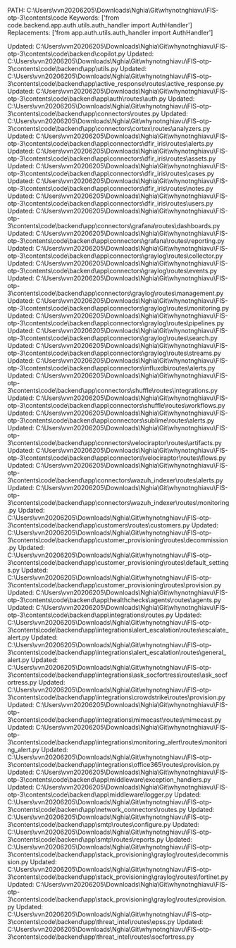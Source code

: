 PATH: C:\Users\vvn20206205\Downloads\Nghia\Git\whynotnghiavu\FIS-otp-3\contents\code
Keywords: ['from code.backend.app.auth.utils.auth_handler import AuthHandler']
Replacements: ['from app.auth.utils.auth_handler import AuthHandler']


Updated: C:\Users\vvn20206205\Downloads\Nghia\Git\whynotnghiavu\FIS-otp-3\contents\code\backend\copilot.py
Updated: C:\Users\vvn20206205\Downloads\Nghia\Git\whynotnghiavu\FIS-otp-3\contents\code\backend\app\utils.py
Updated: C:\Users\vvn20206205\Downloads\Nghia\Git\whynotnghiavu\FIS-otp-3\contents\code\backend\app\active_response\routes\active_response.py
Updated: C:\Users\vvn20206205\Downloads\Nghia\Git\whynotnghiavu\FIS-otp-3\contents\code\backend\app\auth\routes\auth.py
Updated: C:\Users\vvn20206205\Downloads\Nghia\Git\whynotnghiavu\FIS-otp-3\contents\code\backend\app\connectors\routes.py
Updated: C:\Users\vvn20206205\Downloads\Nghia\Git\whynotnghiavu\FIS-otp-3\contents\code\backend\app\connectors\cortex\routes\analyzers.py
Updated: C:\Users\vvn20206205\Downloads\Nghia\Git\whynotnghiavu\FIS-otp-3\contents\code\backend\app\connectors\dfir_iris\routes\alerts.py
Updated: C:\Users\vvn20206205\Downloads\Nghia\Git\whynotnghiavu\FIS-otp-3\contents\code\backend\app\connectors\dfir_iris\routes\assets.py
Updated: C:\Users\vvn20206205\Downloads\Nghia\Git\whynotnghiavu\FIS-otp-3\contents\code\backend\app\connectors\dfir_iris\routes\cases.py
Updated: C:\Users\vvn20206205\Downloads\Nghia\Git\whynotnghiavu\FIS-otp-3\contents\code\backend\app\connectors\dfir_iris\routes\notes.py
Updated: C:\Users\vvn20206205\Downloads\Nghia\Git\whynotnghiavu\FIS-otp-3\contents\code\backend\app\connectors\dfir_iris\routes\users.py
Updated: C:\Users\vvn20206205\Downloads\Nghia\Git\whynotnghiavu\FIS-otp-3\contents\code\backend\app\connectors\grafana\routes\dashboards.py
Updated: C:\Users\vvn20206205\Downloads\Nghia\Git\whynotnghiavu\FIS-otp-3\contents\code\backend\app\connectors\grafana\routes\reporting.py
Updated: C:\Users\vvn20206205\Downloads\Nghia\Git\whynotnghiavu\FIS-otp-3\contents\code\backend\app\connectors\graylog\routes\collector.py
Updated: C:\Users\vvn20206205\Downloads\Nghia\Git\whynotnghiavu\FIS-otp-3\contents\code\backend\app\connectors\graylog\routes\events.py
Updated: C:\Users\vvn20206205\Downloads\Nghia\Git\whynotnghiavu\FIS-otp-3\contents\code\backend\app\connectors\graylog\routes\management.py
Updated: C:\Users\vvn20206205\Downloads\Nghia\Git\whynotnghiavu\FIS-otp-3\contents\code\backend\app\connectors\graylog\routes\monitoring.py
Updated: C:\Users\vvn20206205\Downloads\Nghia\Git\whynotnghiavu\FIS-otp-3\contents\code\backend\app\connectors\graylog\routes\pipelines.py
Updated: C:\Users\vvn20206205\Downloads\Nghia\Git\whynotnghiavu\FIS-otp-3\contents\code\backend\app\connectors\graylog\routes\search.py
Updated: C:\Users\vvn20206205\Downloads\Nghia\Git\whynotnghiavu\FIS-otp-3\contents\code\backend\app\connectors\graylog\routes\streams.py
Updated: C:\Users\vvn20206205\Downloads\Nghia\Git\whynotnghiavu\FIS-otp-3\contents\code\backend\app\connectors\influxdb\routes\alerts.py
Updated: C:\Users\vvn20206205\Downloads\Nghia\Git\whynotnghiavu\FIS-otp-3\contents\code\backend\app\connectors\shuffle\routes\integrations.py
Updated: C:\Users\vvn20206205\Downloads\Nghia\Git\whynotnghiavu\FIS-otp-3\contents\code\backend\app\connectors\shuffle\routes\workflows.py
Updated: C:\Users\vvn20206205\Downloads\Nghia\Git\whynotnghiavu\FIS-otp-3\contents\code\backend\app\connectors\sublime\routes\alerts.py
Updated: C:\Users\vvn20206205\Downloads\Nghia\Git\whynotnghiavu\FIS-otp-3\contents\code\backend\app\connectors\velociraptor\routes\artifacts.py
Updated: C:\Users\vvn20206205\Downloads\Nghia\Git\whynotnghiavu\FIS-otp-3\contents\code\backend\app\connectors\velociraptor\routes\flows.py
Updated: C:\Users\vvn20206205\Downloads\Nghia\Git\whynotnghiavu\FIS-otp-3\contents\code\backend\app\connectors\wazuh_indexer\routes\alerts.py
Updated: C:\Users\vvn20206205\Downloads\Nghia\Git\whynotnghiavu\FIS-otp-3\contents\code\backend\app\connectors\wazuh_indexer\routes\monitoring.py
Updated: C:\Users\vvn20206205\Downloads\Nghia\Git\whynotnghiavu\FIS-otp-3\contents\code\backend\app\customers\routes\customers.py
Updated: C:\Users\vvn20206205\Downloads\Nghia\Git\whynotnghiavu\FIS-otp-3\contents\code\backend\app\customer_provisioning\routes\decommission.py
Updated: C:\Users\vvn20206205\Downloads\Nghia\Git\whynotnghiavu\FIS-otp-3\contents\code\backend\app\customer_provisioning\routes\default_settings.py
Updated: C:\Users\vvn20206205\Downloads\Nghia\Git\whynotnghiavu\FIS-otp-3\contents\code\backend\app\customer_provisioning\routes\provision.py
Updated: C:\Users\vvn20206205\Downloads\Nghia\Git\whynotnghiavu\FIS-otp-3\contents\code\backend\app\healthchecks\agents\routes\agents.py
Updated: C:\Users\vvn20206205\Downloads\Nghia\Git\whynotnghiavu\FIS-otp-3\contents\code\backend\app\integrations\routes.py
Updated: C:\Users\vvn20206205\Downloads\Nghia\Git\whynotnghiavu\FIS-otp-3\contents\code\backend\app\integrations\alert_escalation\routes\escalate_alert.py
Updated: C:\Users\vvn20206205\Downloads\Nghia\Git\whynotnghiavu\FIS-otp-3\contents\code\backend\app\integrations\alert_escalation\routes\general_alert.py
Updated: C:\Users\vvn20206205\Downloads\Nghia\Git\whynotnghiavu\FIS-otp-3\contents\code\backend\app\integrations\ask_socfortress\routes\ask_socfortress.py
Updated: C:\Users\vvn20206205\Downloads\Nghia\Git\whynotnghiavu\FIS-otp-3\contents\code\backend\app\integrations\crowdstrike\routes\provision.py
Updated: C:\Users\vvn20206205\Downloads\Nghia\Git\whynotnghiavu\FIS-otp-3\contents\code\backend\app\integrations\mimecast\routes\mimecast.py
Updated: C:\Users\vvn20206205\Downloads\Nghia\Git\whynotnghiavu\FIS-otp-3\contents\code\backend\app\integrations\monitoring_alert\routes\monitoring_alert.py
Updated: C:\Users\vvn20206205\Downloads\Nghia\Git\whynotnghiavu\FIS-otp-3\contents\code\backend\app\integrations\office365\routes\provision.py
Updated: C:\Users\vvn20206205\Downloads\Nghia\Git\whynotnghiavu\FIS-otp-3\contents\code\backend\app\middleware\exception_handlers.py
Updated: C:\Users\vvn20206205\Downloads\Nghia\Git\whynotnghiavu\FIS-otp-3\contents\code\backend\app\middleware\logger.py
Updated: C:\Users\vvn20206205\Downloads\Nghia\Git\whynotnghiavu\FIS-otp-3\contents\code\backend\app\network_connectors\routes.py
Updated: C:\Users\vvn20206205\Downloads\Nghia\Git\whynotnghiavu\FIS-otp-3\contents\code\backend\app\smtp\routes\configure.py
Updated: C:\Users\vvn20206205\Downloads\Nghia\Git\whynotnghiavu\FIS-otp-3\contents\code\backend\app\smtp\routes\reports.py
Updated: C:\Users\vvn20206205\Downloads\Nghia\Git\whynotnghiavu\FIS-otp-3\contents\code\backend\app\stack_provisioning\graylog\routes\decommission.py
Updated: C:\Users\vvn20206205\Downloads\Nghia\Git\whynotnghiavu\FIS-otp-3\contents\code\backend\app\stack_provisioning\graylog\routes\fortinet.py
Updated: C:\Users\vvn20206205\Downloads\Nghia\Git\whynotnghiavu\FIS-otp-3\contents\code\backend\app\stack_provisioning\graylog\routes\provision.py
Updated: C:\Users\vvn20206205\Downloads\Nghia\Git\whynotnghiavu\FIS-otp-3\contents\code\backend\app\threat_intel\routes\epss.py
Updated: C:\Users\vvn20206205\Downloads\Nghia\Git\whynotnghiavu\FIS-otp-3\contents\code\backend\app\threat_intel\routes\socfortress.py
